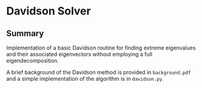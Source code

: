 # Davidson Solver

## Summary
Implementation of a basic Davidson routine for finding extreme eigenvalues and their associated eigenvectors without employing a full eigendecomposition. 

A brief background of the Davidson method is provided in `background.pdf` and a simple implementation of the algorithm is in `davidson.py`.
